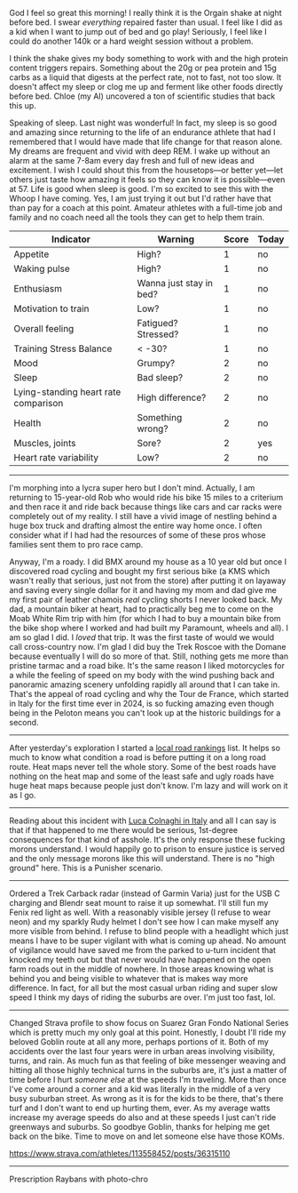 God I feel so great this morning! I really think it is the Orgain shake at night before bed. I swear *everything* repaired faster than usual. I feel like I did as a kid when I want to jump out of bed and go play! Seriously, I feel like I could do another 140k or a hard weight session without a problem.

I think the shake gives my body something to work with and the high protein content triggers repairs. Something about the 20g or pea protein and 15g carbs as a liquid that digests at the perfect rate, not to fast, not too slow. It doesn't affect my sleep or clog me up and ferment like other foods directly before bed. Chloe (my AI) uncovered a ton of scientific studies that back this up.

Speaking of sleep. Last night was wonderful! In fact, my sleep is so good and amazing since returning to the life of an endurance athlete that had I remembered that I would have made that life change for that reason alone. My dreams are frequent and vivid with deep REM. I wake up without an alarm at the same 7-8am every day fresh and full of new ideas and excitement. I wish I could shout this from the housetops—or better yet—let others just taste how amazing it feels so they can know it is possible—even at 57. Life is good when sleep is good. I'm so excited to see this with the Whoop I have coming. Yes, I am just trying it out but I'd rather have that than pay for a coach at this point. Amateur athletes with a full-time job and family and no coach need all the tools they can get to help them train.

| Indicator                            | Warning                 | Score | Today |
| ------------------------------------ | ----------------------- | ----- | ----- |
| Appetite                             | High?                   | 1     | no    |
| Waking pulse                         | High?                   | 1     | no    |
| Enthusiasm                           | Wanna just stay in bed? | 1     | no    |
| Motivation to train                  | Low?                    | 1     | no    |
| Overall feeling                      | Fatigued? Stressed?     | 1     | no    |
| Training Stress Balance              | < -30?                  | 1     | no    |
| Mood                                 | Grumpy?                 | 2     | no    |
| Sleep                                | Bad sleep?              | 2     | no    |
| Lying-standing heart rate comparison | High difference?        | 2     | no    |
| Health                               | Something wrong?        | 2     | no    |
| Muscles, joints                      | Sore?                   | 2     | yes   |
| Heart rate variability               | Low?                    | 2     | no    |

----

I'm morphing into a lycra super hero but I don't mind. Actually, I am returning to 15-year-old Rob who would ride his bike 15 miles to a criterium and then race it and ride back because things like cars and car racks were completely out of my reality. I still have a vivid image of nestling behind a huge box truck and drafting almost the entire way home once. I often consider what if I had had the resources of some of these pros whose families sent them to pro race camp.

Anyway, I'm a roady. I did BMX around my house as a 10 year old but once I discovered road cycling and bought my first serious bike (a KMS which wasn't really that serious, just not from the store) after putting it on layaway and saving every single dollar for it and having my mom and dad give me my first pair of leather chamois *real* cycling shorts I never looked back. My dad, a mountain biker at heart, had to practically beg me to come on the Moab White Rim trip with him (for which I had to buy a mountain bike from the bike shop where I worked and had built my Paramount, wheels and all). I am so glad I did. I *loved* that trip. It was the first taste of would we would call cross-country now. I'm glad I did buy the Trek Roscoe with the Domane because eventually I will do so more of that. Still, nothing gets me more than pristine tarmac and a road bike. It's the same reason I liked motorcycles for a while the feeling of speed on my body with the wind pushing back and panoramic amazing scenery unfolding rapidly all around that I can take in. That's the appeal of road cycling and why the Tour de France, which started in Italy for the first time ever in 2024, is so fucking amazing even though being in the Peloton means you can't look up at the historic buildings for a second.

----

After yesterday's exploration I started a [local road rankings](../Cycling/Local%20road%20rankings.md) list. It helps so much to know what condition a road is before putting it on a long road route. Heat maps never tell the whole story. Some of the best roads have nothing on the heat map and some of the least safe and ugly roads have huge heat maps because people just don't know. I'm lazy and will work on it as I go.

----

Reading about this incident with [Luca Colnaghi in Italy](https://www.cyclingnews.com/news/luca-colnaghi-suffers-multiple-injuries-after-attack-by-two-motorcyclists/) and all I can say is that if that happened to me there would be serious, 1st-degree consequences for that kind of asshole. It's the only response these fucking morons understand. I would happily go to prison to ensure justice is served and the only message morons like this will understand. There is no "high ground" here. This is a Punisher scenario.

----

Ordered a Trek Carback radar (instead of Garmin Varia) just for the USB C charging and Blendr seat mount to raise it up somewhat. I'll still fun my Fenix red light as well. With a reasonably visible jersey (I refuse to wear neon) and my sparkly Rudy helmet I don't see how I can make myself any more visible from behind. I refuse to blind people with a headlight which just means I have to be super vigilant with what is coming up ahead. No amount of vigilance would have saved me from the parked to u-turn incident that knocked my teeth out but that never would have happened on the open farm roads out in the middle of nowhere. In those areas knowing what is behind you and being visible to whatever that is makes way more difference. In fact, for all but the most casual urban riding and super slow speed I think my days of riding the suburbs are over. I'm just too fast, lol.

----

Changed Strava profile to show focus on Suarez Gran Fondo National Series which is pretty much my only goal at this point. Honestly, I doubt I'll ride my beloved Goblin route at all any more, perhaps portions of it. Both of my accidents over the last four years were in urban areas involving visibility, turns, and rain. As much fun as that feeling of bike messenger weaving and hitting all those highly technical turns in the suburbs are, it's just a matter of time before I hurt *someone else* at the speeds I'm traveling. More than once I've come around a corner and a kid was literally in the middle of a very busy suburban street. As wrong as it is for the kids to be there, that's there turf and I don't want to end up hurting them, ever. As my average watts increase my average speeds do also and at these speeds I just can't ride greenways and suburbs. So goodbye Goblin, thanks for helping me get back on the bike. Time to move on and let someone else have those KOMs.

https://www.strava.com/athletes/113558452/posts/36315110

----

Prescription Raybans with photo-chro


